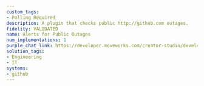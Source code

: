 ```yaml
---
custom_tags:
- Polling Required
description: A plugin that checks public http://github.com outages.
fidelity: VALIDATED
name: Alerts for Public Outages
num_implementations: 1
purple_chat_link: https://developer.moveworks.com/creator-studio/developer-tools/purple-chat?purple_chat_v1=%7B%22settings%22%3A%7B%22colorStyle%22%3A%22LIGHT%22%2C%22startTime%22%3A%2211%3A43+AM%22%2C%22defaultPerson%22%3A%22GWEN%22%2C%22editable%22%3Atrue%7D%2C%22messages%22%3A%5B%7B%22from%22%3A%22USER%22%2C%22text%22%3A%22Are+there+any+public+GitHub+outages%3F%22%7D%2C%7B%22from%22%3A%22ANNOTATION%22%2C%22text%22%3A%22%3Cp%3E%E2%9C%85+Working+on+%3Cb%3EPublic+GitHub+Outages%3C%2Fb%3E%3Cbr%3E%E2%8F%B3+Calling+Plugin+%3Cb%3EAlerts+For+Public+Outages%3C%2Fb%3E%3C%2Fp%3E%22%7D%2C%7B%22from%22%3A%22BOT%22%2C%22text%22%3A%22%3Cp%3EYes%2C+there+was+a+%3Ca+href%3D%5C%22https%3A%2F%2Fwww.githubstatus.com%2F%5C%22%3Erecent+outage+reported+yesterday%3C%2Fa%3E.%3Cbr%3E%3Cbr%3EIt+affected+multiple+services+including+repository+access+and+issue+tracking.+The+services+have+been+restored+and+are+currently+operational.%3C%2Fp%3E%22%7D%5D%7D
solution_tags:
- Engineering
- IT
systems:
- github
---
```

